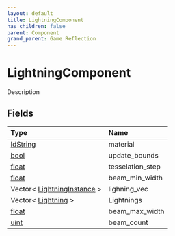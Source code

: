 ```yaml
---
layout: default
title: LightningComponent
has_children: false
parent: Component
grand_parent: Game Reflection
---
```

# LightningComponent
Description 

## Fields
| Type | Name |
|:-------------|:--------------|
| [IdString](/game-reflection/components/id_string.md) | material |
| [bool](/game-reflection/components/bool.md) | update_bounds |
| [float](/game-reflection/components/float.md) | tesselation_step |
| [float](/game-reflection/components/float.md) | beam_min_width |
| Vector< [LightningInstance](/game-reflection/classes/lightning_instance.md) > | lighning_vec |
| Vector< [Lightning](/game-reflection/classes/lightning.md) > | Lightnings |
| [float](/game-reflection/components/float.md) | beam_max_width |
| [uint](/game-reflection/components/uint.md) | beam_count |
